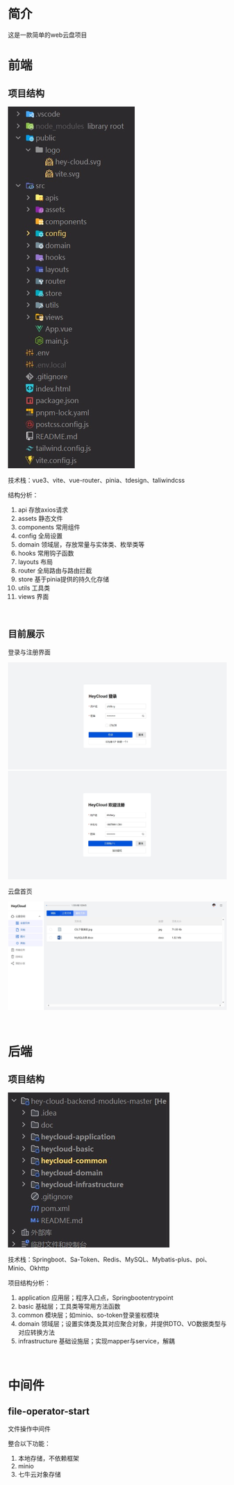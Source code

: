 # 简介

这是一款简单的web云盘项目

# 前端

## 项目结构

![](./images/h1.jpg)

技术栈：vue3、vite、vue-router、pinia、tdesign、taliwindcss

结构分析：
1. api 存放axios请求
2. assets 静态文件
3. components 常用组件
4. config 全局设置
5. domain 领域层，存放常量与实体类、枚举类等
6. hooks 常用钩子函数
7. layouts 布局
8. router 全局路由与路由拦截
9. store 基于pinia提供的持久化存储
10. utils 工具类
11. views 界面


<br>

## 目前展示

登录与注册界面

![](./images/h2.jpg)
![](./images/h3.jpg)

云盘首页

![](./images/h4.jpg)

<br>


# 后端

## 项目结构

![](./images/h5.jpg)

技术栈：Springboot、Sa-Token、Redis、MySQL、Mybatis-plus、poi、Minio、Okhttp

项目结构分析：
1. application 应用层；程序入口点，Springbootentrypoint
2. basic 基础层；工具类等常用方法函数
3. common 模块层；如minio、so-token登录鉴权模块
4. domain 领域层；设置实体类及其对应聚合对象，并提供DTO、VO数据类型与对应转换方法
5. infrastructure 基础设施层；实现mapper与service，解耦

<br>

# 中间件

## file-operator-start

文件操作中间件

整合以下功能：
1. 本地存储，不依赖框架
2. minio
3. 七牛云对象存储
